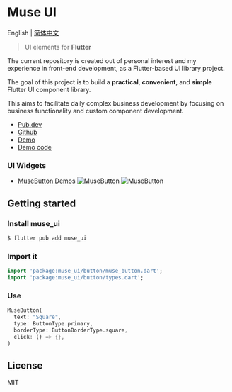 # Muse UI

English | [简体中文](./README.zh-CN.md)

> UI elements for **Flutter**

The current repository is created out of personal interest and my experience in front-end development, as a Flutter-based UI library project.

The goal of this project is to build a **practical**, **convenient**, and **simple** Flutter UI component library.

This aims to facilitate daily complex business development by focusing on business functionality and custom component development.

- [Pub.dev](https://pub.dev/packages/muse_ui)
- [Github](https://github.com/musetools/muse_ui)
- [Demo](https://musetools.github.io/muse_ui/)
- [Demo code](https://github.com/musetools/muse_ui/tree/master/apps/muse_demo)

### UI Widgets

- [MuseButton Demos](https://github.com/musetools/muse_ui/tree/main/apps/muse_demo/lib/demo/button)
  ![MuseButton](http://oss.musetools.uk/pic/button1.png)
  ![MuseButton](http://oss.musetools.uk/pic/button2.png)

## Getting started

### Install muse_ui

```bash
$ flutter pub add muse_ui
```

### Import it

```dart
import 'package:muse_ui/button/muse_button.dart';
import 'package:muse_ui/button/types.dart';
```

### Use

```dart
MuseButton(
  text: "Square",
  type: ButtonType.primary,
  borderType: ButtonBorderType.square,
  click: () => {},
)
```

## License

MIT
